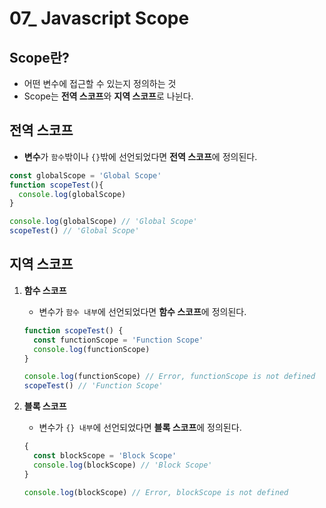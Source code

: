 # 07_ Javascript Scope



## Scope란?

* 어떤 변수에 접근할 수 있는지 정의하는 것
* Scope는 **전역 스코프**와 **지역 스코프**로 나뉜다.



## 전역 스코프

* **변수**가 `함수`밖이나 `{}`밖에 선언되었다면 **전역 스코프**에 정의된다.

```javascript
const globalScope = 'Global Scope'
function scopeTest(){
  console.log(globalScope)
}

console.log(globalScope) // 'Global Scope'
scopeTest() // 'Global Scope'
```



## 지역 스코프

1. **함수 스코프**

   * 변수가 `함수 내부`에 선언되었다면 **함수 스코프**에 정의된다.

   ```javascript
   function scopeTest() {
     const functionScope = 'Function Scope'
     console.log(functionScope)
   }
   
   console.log(functionScope) // Error, functionScope is not defined
   scopeTest() // 'Function Scope'
   ```

   

2. **블록 스코프**

   * 변수가 `{} 내부`에 선언되었다면 **블록 스코프**에 정의된다.

   ```javascript
   {
     const blockScope = 'Block Scope'
     console.log(blockScope) // 'Block Scope'
   }
   
   console.log(blockScope) // Error, blockScope is not defined
   ```

